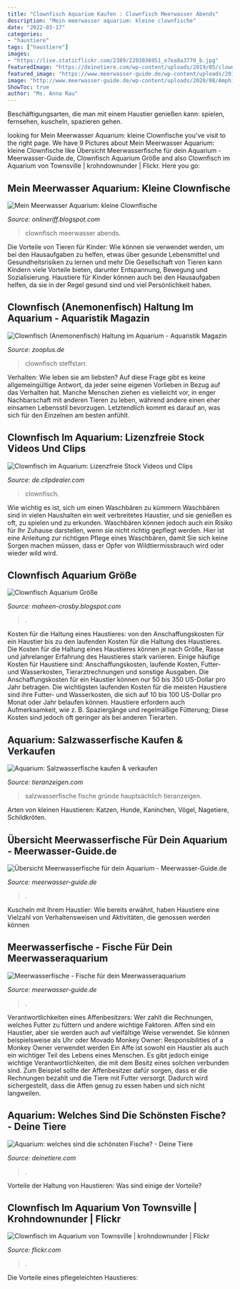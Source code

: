 ```yaml
---
title: "Clownfisch Aquarium Kaufen : Clownfisch Meerwasser Abends"
description: "Mein meerwasser aquarium: kleine clownfische"
date: "2022-03-17"
categories:
- "haustiere"
tags: ["haustiere"]
images:
- "https://live.staticflickr.com/2389/2203036951_e7ea8a3770_b.jpg"
featuredImage: "https://deinetiere.com/wp-content/uploads/2019/05/clownfische-im-aquarium.jpg"
featured_image: "https://www.meerwasser-guide.de/wp-content/uploads/2014/08/53149348_39ec2333d3_z-330x220.jpg"
image: "http://www.meerwasser-guide.de/wp-content/uploads/2020/08/Amphiprion-Ocellaris-Clownfisch-Nemo-1300x976.jpg"
ShowToc: true
author: "Ms. Anna Rau"
---
```



Beschäftigungsarten, die man mit einem Haustier genießen kann: spielen, fernsehen, kuscheln, spazieren gehen.

	

		
looking for Mein Meerwasser Aquarium: kleine Clownfische you've visit to the right page. We have 9 Pictures about Mein Meerwasser Aquarium: kleine Clownfische like Übersicht Meerwasserfische für dein Aquarium - Meerwasser-Guide.de, Clownfisch Aquarium Größe and also Clownfisch im Aquarium von Townsville | krohndownunder | Flickr. Here you go:
		
    
## Mein Meerwasser Aquarium: Kleine Clownfische

<img loading=lazy src="https://photos1.blogger.com/blogger/2471/1611/1600/10_04_05_11.jpg" onerror="this.onerror=null;this.src='https://tse3.mm.bing.net/th?id=OIP.zzSRHvVsT8HJrK17WgYpcgHaFY&amp;pid=15.1';" alt="Mein Meerwasser Aquarium: kleine Clownfische">

_Source: onlineriff.blogspot.com_

>clownfisch meerwasser abends. 

	

Die Vorteile von Tieren für Kinder: Wie können sie verwendet werden, um bei den Hausaufgaben zu helfen, etwas über gesunde Lebensmittel und Gesundheitsrisiken zu lernen und mehr
Die Gesellschaft von Tieren kann Kindern viele Vorteile bieten, darunter Entspannung, Bewegung und Sozialisierung. Haustiere für Kinder können auch bei den Hausaufgaben helfen, da sie in der Regel gesund sind und viel Persönlichkeit haben.

    
## Clownfisch (Anemonenfisch) Haltung Im Aquarium - Aquaristik Magazin

<img loading=lazy src="https://www.zooplus.de/magazin/wp-content/uploads/2017/06/clownfisch-anemonenfisch-400x267.jpeg" onerror="this.onerror=null;this.src='https://tse3.mm.bing.net/th?id=OIP.xP5G_mMlQylTjQaki6aVjAAAAA&amp;pid=15.1';" alt="Clownfisch (Anemonenfisch) Haltung im Aquarium - Aquaristik Magazin">

_Source: zooplus.de_

>clownfisch steffstarr. 

	

Verhalten: Wie leben sie am liebsten?
Auf diese Frage gibt es keine allgemeingültige Antwort, da jeder seine eigenen Vorlieben in Bezug auf das Verhalten hat. Manche Menschen ziehen es vielleicht vor, in enger Nachbarschaft mit anderen Tieren zu leben, während andere einen eher einsamen Lebensstil bevorzugen. Letztendlich kommt es darauf an, was sich für den Einzelnen am besten anfühlt.

    
## Clownfisch Im Aquarium: Lizenzfreie Stock Videos Und Clips

<img loading=lazy src="https://buidln.clipdealer.com/002/222/789/previews/6--2222789-Clownfisch im Aquarium.jpg" onerror="this.onerror=null;this.src='https://tse2.mm.bing.net/th?id=OIP.9zOF1I6EB7VXWMRBgERwYAHaEK&amp;pid=15.1';" alt="Clownfisch im Aquarium: Lizenzfreie Stock Videos und Clips">

_Source: de.clipdealer.com_

>clownfisch. 

	

Wie wichtig es ist, sich um einen Waschbären zu kümmern
Waschbären sind in vielen Haushalten ein weit verbreitetes Haustier, und sie genießen es oft, zu spielen und zu erkunden. Waschbären können jedoch auch ein Risiko für Ihr Zuhause darstellen, wenn sie nicht richtig gepflegt werden. Hier ist eine Anleitung zur richtigen Pflege eines Waschbären, damit Sie sich keine Sorgen machen müssen, dass er Opfer von Wildtiermissbrauch wird oder wieder wild wird.

    
## Clownfisch Aquarium Größe

<img loading=lazy src="https://www.einrichtungsbeispiele.de/16to9/w1920/images_1615/aquarium-einrichten-mit-amphiprion-ocellaris__Amphiprion ocellaris B.jpg" onerror="this.onerror=null;this.src='https://tse1.mm.bing.net/th?id=OIP.654SlxbfAUUh7f1j04yp-QHaEK&amp;pid=15.1';" alt="Clownfisch Aquarium Größe">

_Source: maheen-crosby.blogspot.com_

>. 

	

Kosten für die Haltung eines Haustieres: von den Anschaffungskosten für ein Haustier bis zu den laufenden Kosten für die Haltung des Haustieres.
Die Kosten für die Haltung eines Haustieres können je nach Größe, Rasse und jahrelanger Erfahrung des Haustieres stark variieren. Einige häufige Kosten für Haustiere sind: Anschaffungskosten, laufende Kosten, Futter- und Wasserkosten, Tierarztrechnungen und sonstige Ausgaben. Die Anschaffungskosten für ein Haustier können nur 50 bis 350 US-Dollar pro Jahr betragen. Die wichtigsten laufenden Kosten für die meisten Haustiere sind ihre Futter- und Wasserkosten, die sich auf 10 bis 100 US-Dollar pro Monat oder Jahr belaufen können. Haustiere erfordern auch Aufmerksamkeit, wie z. B. Spaziergänge und regelmäßige Fütterung; Diese Kosten sind jedoch oft geringer als bei anderen Tierarten.

    
## Aquarium: Salzwasserfische Kaufen &amp; Verkaufen

<img loading=lazy src="https://www.tieranzeigen.com/fische/salzwasserfische/salzwasserfische.jpg" onerror="this.onerror=null;this.src='https://tse4.mm.bing.net/th?id=OIP.aYTgw60OabQNHdcuWnBypQHaFj&amp;pid=15.1';" alt="Aquarium: Salzwasserfische kaufen &amp; verkaufen">

_Source: tieranzeigen.com_

>salzwasserfische fische gründe hauptsächlich tieranzeigen. 

	

Arten von kleinen Haustieren: Katzen, Hunde, Kaninchen, Vögel, Nagetiere, Schildkröten.

    
## Übersicht Meerwasserfische Für Dein Aquarium - Meerwasser-Guide.de

<img loading=lazy src="http://www.meerwasser-guide.de/wp-content/uploads/2020/08/Amphiprion-Ocellaris-Clownfisch-Nemo-1300x976.jpg" onerror="this.onerror=null;this.src='https://tse2.mm.bing.net/th?id=OIP.E27PStZiYVfOU1VO3j-X6QHaFj&amp;pid=15.1';" alt="Übersicht Meerwasserfische für dein Aquarium - Meerwasser-Guide.de">

_Source: meerwasser-guide.de_

>. 

	

Kuscheln mit Ihrem Haustier: Wie bereits erwähnt, haben Haustiere eine Vielzahl von Verhaltensweisen und Aktivitäten, die genossen werden können

    
## Meerwasserfische - Fische Für Dein Meerwasseraquarium

<img loading=lazy src="https://www.meerwasser-guide.de/wp-content/uploads/2014/08/53149348_39ec2333d3_z-330x220.jpg" onerror="this.onerror=null;this.src='https://tse3.mm.bing.net/th?id=OIP.E4TJS1NMCgQkW0Z0TdqCmAHaE8&amp;pid=15.1';" alt="Meerwasserfische - Fische für dein Meerwasseraquarium">

_Source: meerwasser-guide.de_

>. 

	

Verantwortlichkeiten eines Affenbesitzers: Wer zahlt die Rechnungen, welches Futter zu füttern und andere wichtige Faktoren.
Affen sind ein Haustier, aber sie werden auch auf vielfältige Weise verwendet. Sie können beispielsweise als Uhr oder Movado Monkey Owner: Responsibilities of a Monkey Owner verwendet werden
Ein Affe ist sowohl ein Haustier als auch ein wichtiger Teil des Lebens eines Menschen. Es gibt jedoch einige wichtige Verantwortlichkeiten, die mit dem Besitz eines solchen verbunden sind. Zum Beispiel sollte der Affenbesitzer dafür sorgen, dass er die Rechnungen bezahlt und die Tiere mit Futter versorgt. Dadurch wird sichergestellt, dass die Affen genug zu essen haben und sich nicht langweilen.

    
## Aquarium: Welches Sind Die Schönsten Fische? - Deine Tiere

<img loading=lazy src="https://deinetiere.com/wp-content/uploads/2019/05/clownfische-im-aquarium.jpg" onerror="this.onerror=null;this.src='https://tse4.mm.bing.net/th?id=OIP.bzilCR8MUMgSoCg0xkqtHQHaE8&amp;pid=15.1';" alt="Aquarium: welches sind die schönsten Fische? - Deine Tiere">

_Source: deinetiere.com_

>. 

	

Vorteile der Haltung von Haustieren: Was sind einige der Vorteile?

    
## Clownfisch Im Aquarium Von Townsville | Krohndownunder | Flickr

<img loading=lazy src="https://live.staticflickr.com/2389/2203036951_e7ea8a3770_b.jpg" onerror="this.onerror=null;this.src='https://tse4.mm.bing.net/th?id=OIP.-5sCSjd5mIiTYQJ5T040uwHaE9&amp;pid=15.1';" alt="Clownfisch im Aquarium von Townsville | krohndownunder | Flickr">

_Source: flickr.com_

>. 

	

Die Vorteile eines pflegeleichten Haustieres:

